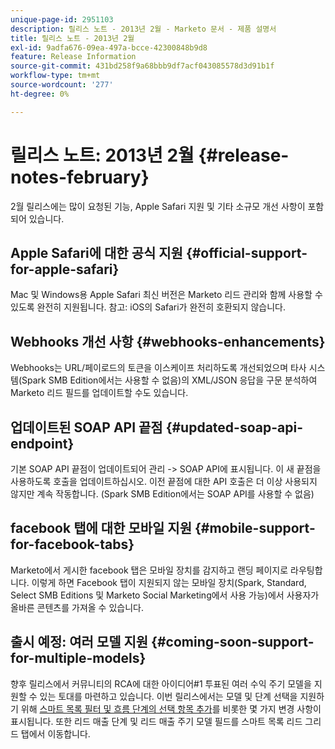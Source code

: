 ```yaml
---
unique-page-id: 2951103
description: 릴리스 노트 - 2013년 2월 - Marketo 문서 - 제품 설명서
title: 릴리스 노트 - 2013년 2월
exl-id: 9adfa676-09ea-497a-bcce-42300848b9d8
feature: Release Information
source-git-commit: 431bd258f9a68bbb9df7acf043085578d3d91b1f
workflow-type: tm+mt
source-wordcount: '277'
ht-degree: 0%

---
```


# 릴리스 노트: 2013년 2월 {#release-notes-february}

2월 릴리스에는 많이 요청된 기능, Apple Safari 지원 및 기타 소규모 개선 사항이 포함되어 있습니다.

## Apple Safari에 대한 공식 지원 {#official-support-for-apple-safari}

Mac 및 Windows용 Apple Safari 최신 버전은 Marketo 리드 관리와 함께 사용할 수 있도록 완전히 지원됩니다. 참고: iOS의 Safari가 완전히 호환되지 않습니다.

## Webhooks 개선 사항 {#webhooks-enhancements}

Webhooks는 URL/페이로드의 토큰을 이스케이프 처리하도록 개선되었으며 타사 시스템(Spark SMB Edition에서는 사용할 수 없음)의 XML/JSON 응답을 구문 분석하여 Marketo 리드 필드를 업데이트할 수도 있습니다.

## 업데이트된 SOAP API 끝점 {#updated-soap-api-endpoint}

기본 SOAP API 끝점이 업데이트되어 관리 -> SOAP API에 표시됩니다. 이 새 끝점을 사용하도록 호출을 업데이트하십시오. 이전 끝점에 대한 API 호출은 더 이상 사용되지 않지만 계속 작동합니다. (Spark SMB Edition에서는 SOAP API를 사용할 수 없음)

## facebook 탭에 대한 모바일 지원 {#mobile-support-for-facebook-tabs}

Marketo에서 게시한 facebook 탭은 모바일 장치를 감지하고 랜딩 페이지로 라우팅합니다. 이렇게 하면 Facebook 탭이 지원되지 않는 모바일 장치(Spark, Standard, Select SMB Editions 및 Marketo Social Marketing에서 사용 가능)에서 사용자가 올바른 콘텐츠를 가져올 수 있습니다.

## 출시 예정: 여러 모델 지원 {#coming-soon-support-for-multiple-models}

향후 릴리스에서 커뮤니티의 RCA에 대한 아이디어#1 투표된 여러 수익 주기 모델을 지원할 수 있는 토대를 마련하고 있습니다. 이번 릴리스에서는 모델 및 단계 선택을 지원하기 위해 [스마트 목록 필터 및 흐름 단계의 선택 항목 추가](/help/marketo/product-docs/reporting/revenue-cycle-analytics/revenue-cycle-models/find-all-leads-in-a-revenue-cycle-model.md)를 비롯한 몇 가지 변경 사항이 표시됩니다. 또한 리드 매출 단계 및 리드 매출 주기 모델 필드를 스마트 목록 리드 그리드 탭에서 이동합니다.
